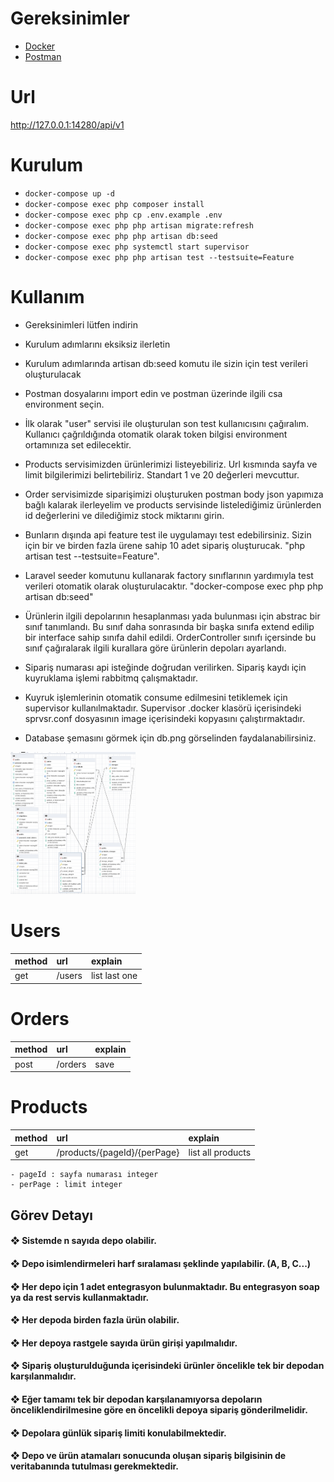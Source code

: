 
# Gereksinimler
 
* <a href="https://www.docker.com/products/docker-desktop/">Docker</a>
* <a href="https://www.postman.com/downloads/">Postman</a>

# Url
http://127.0.0.1:14280/api/v1

# Kurulum
* `docker-compose up -d`
* `docker-compose exec php composer install`
* `docker-compose exec php cp .env.example .env`
* `docker-compose exec php php artisan migrate:refresh`
* `docker-compose exec php php artisan db:seed`
* `docker-compose exec php systemctl start supervisor`
* `docker-compose exec php php artisan test --testsuite=Feature`



# Kullanım
* Gereksinimleri lütfen indirin
* Kurulum adımlarını eksiksiz ilerletin
* Kurulum adımlarında artisan db:seed komutu ile sizin için test verileri oluşturulacak
* Postman dosyalarını import edin ve postman üzerinde ilgili csa environment seçin.
* İlk olarak "user" servisi ile oluşturulan son test kullanıcısını çağıralım. Kullanıcı çağrıldığında otomatik olarak token bilgisi environment ortamınıza set edilecektir.
* Products servisimizden ürünlerimizi listeyebiliriz. Url kısmında sayfa ve limit bilgilerimizi belirtebiliriz. Standart 1 ve 20 değerleri mevcuttur.
* Order servisimizde siparişimizi oluşturuken postman body json yapımıza bağlı kalarak ilerleyelim ve products servisinde listelediğimiz ürünlerden id değerlerini ve dilediğimiz stock miktarını girin.
* Bunların dışında api feature test ile uygulamayı test edebilirsiniz. Sizin için bir ve birden fazla ürene sahip 10 adet sipariş oluşturucak. "php artisan test --testsuite=Feature".
* Laravel seeder komutunu kullanarak factory sınıflarının yardımıyla test verileri otomatik olarak oluşturulacaktır. "docker-compose exec php php artisan db:seed"

* Ürünlerin ilgili depolarının hesaplanması yada bulunması için abstrac bir sınıf tanımlandı. Bu sınıf daha sonrasında bir başka sınıfa extend edilip bir interface sahip sınıfa dahil edildi. OrderController sınıfı içersinde bu sınıf çağıralarak ilgili kurallara göre ürünlerin depoları ayarlandı.

* Sipariş numarası api isteğinde doğrudan verilirken. Sipariş kaydı için kuyruklama işlemi rabbitmq çalışmaktadır.

* Kuyruk işlemlerinin otomatik consume edilmesini tetiklemek için supervisor kullanılmaktadır. Supervisor .docker klasörü içerisindeki sprvsr.conf dosyasının image içerisindeki kopyasını çalıştırmaktadır.

* Database şemasını görmek için db.png görselinden faydalanabilirsiniz.


<img src='db.png' width='200'>

 # Users

 | method | url | explain 
 | :--- | :--- | :--- |
 | get   | /users| list last one |
 
   # Orders

 | method | url | explain
 | :--- | :--- | :--- |
 | post   | /orders | save |


 # Products
 | method | url | explain |
 | :--- | :--- | :--- |
 | get   | /products/{pageId}/{perPage} | list all products|

    - pageId : sayfa numarası integer
    - perPage : limit integer

## Görev Detayı

#### ❖ Sistemde n sayıda depo olabilir.
#### ❖ Depo isimlendirmeleri harf sıralaması şeklinde yapılabilir. (A, B, C...)
#### ❖ Her depo için 1 adet entegrasyon bulunmaktadır. Bu entegrasyon soap ya da rest servis kullanmaktadır.
#### ❖ Her depoda birden fazla ürün olabilir.
#### ❖ Her depoya rastgele sayıda ürün girişi yapılmalıdır.
#### ❖ Sipariş oluşturulduğunda içerisindeki ürünler öncelikle tek bir depodan karşılanmalıdır.
#### ❖ Eğer tamamı tek bir depodan karşılanamıyorsa depoların önceliklendirilmesine göre en öncelikli depoya sipariş gönderilmelidir.
#### ❖ Depolara günlük sipariş limiti konulabilmektedir.
#### ❖ Depo ve ürün atamaları sonucunda oluşan sipariş bilgisinin de veritabanında tutulması gerekmektedir.